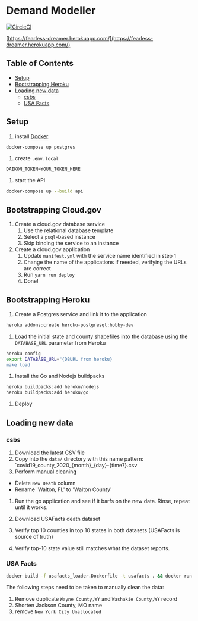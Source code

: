 
# Demand Modeller

[![CircleCI](https://circleci.com/gh/nickrobison-usds/demand-modeler.svg?style=svg)](https://circleci.com/gh/nickrobison-usds/demand-modeler)

[https://fearless-dreamer.herokuapp.com/](https://fearless-dreamer.herokuapp.com/)

## Table of Contents

* [Setup](#Setup)
* [Bootstrapping Heroku](#bootstrapping-heroku)
* [Loading new data](#loading-new-data)
  * [csbs](#csbs)
  * [USA Facts](#usa-facts)

## Setup

1. install [Docker](https://docs.docker.com/install/)

  ```bash
  docker-compose up postgres
  ```

1. create `.env.local`

```
DAIKON_TOKEN=YOUR_TOKEN_HERE
```

1. start the API

  ```bash
  docker-compose up --build api
  ```

## Bootstrapping Cloud.gov

1. Create a cloud.gov database service
    1. Use the relational database template
    1. Select a `psql`-based instance
    1. Skip binding the service to an instance
1. Create a cloud.gov application
    1. Update `manifest.yml` with the service name identified in step 1
    1. Change the name of the applications if needed, verifying the URLs are correct
    1. Run `yarn run deploy`
    1. Done!

## Bootstrapping Heroku

1. Create a Postgres service and link it to the application

```bash
heroku addons:create heroku-postgresql:hobby-dev
```

1. Load the initial state and county shapefiles into the database using the `DATABASE_URL` parameter from Heroku

```bash
heroku config
export DATABASE_URL="{DBURL from heroku}
make load
```

1. Install the Go and Nodejs buildpacks

```bash
heroku buildpacks:add heroku/nodejs
heroku buildpacks:add heroku/go
```

1. Deploy

## Loading new data

### csbs

1. Download the latest CSV file
1. Copy into the `data/` directory with this name pattern: `covid19_county_2020_{month}_{day}-{time?}.csv
1. Perform manual cleaning

* Delete `New Death` column
* Rename 'Walton, FL' to 'Walton County'

1. Run the go application and see if it barfs on the new data. Rinse, repeat until it works.

1. Download USAFacts death dataset
1. Verify top 10 counties in top 10 states in both datasets (USAFacts is source of truth)
1. Verify top-10 state value still matches what the dataset reports.

### USA Facts

```bash
docker build -f usafacts_loader.Dockerfile -t usafacts . && docker run -it --network=demand-modeler_default usafacts
```

The following steps need to be taken to manually clean the data:

1. Remove duplicate `Wayne County,WY` and `Washakie County,WY` record
1. Shorten Jackson County, MO name
1. remove `New York City Unallocated`